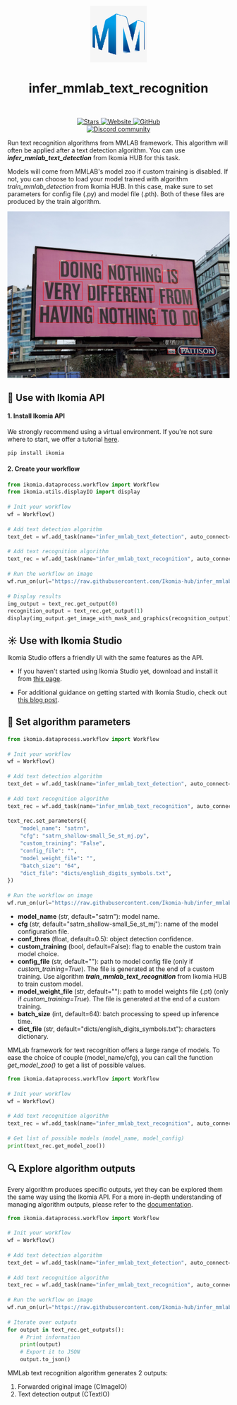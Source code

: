<div align="center">
  <img src="https://raw.githubusercontent.com/Ikomia-hub/infer_mmlab_text_recognition/main/icons/mmlab.png" alt="Algorithm icon">
  <h1 align="center">infer_mmlab_text_recognition</h1>
</div>
<br />
<p align="center">
    <a href="https://github.com/Ikomia-hub/infer_mmlab_text_recognition">
        <img alt="Stars" src="https://img.shields.io/github/stars/Ikomia-hub/infer_mmlab_text_recognition">
    </a>
    <a href="https://app.ikomia.ai/hub/">
        <img alt="Website" src="https://img.shields.io/website/http/app.ikomia.ai/en.svg?down_color=red&down_message=offline&up_message=online">
    </a>
    <a href="https://github.com/Ikomia-hub/infer_mmlab_text_recognition/blob/main/LICENSE.md">
        <img alt="GitHub" src="https://img.shields.io/github/license/Ikomia-hub/infer_mmlab_text_recognition.svg?color=blue">
    </a>    
    <br>
    <a href="https://discord.com/invite/82Tnw9UGGc">
        <img alt="Discord community" src="https://img.shields.io/badge/Discord-white?style=social&logo=discord">
    </a> 
</p>

Run text recognition algorithms from MMLAB framework. This algorithm will often be applied after a text detection algorithm. You can use ***infer_mmlab_text_detection*** from Ikomia HUB for this task.

Models will come from MMLAB's model zoo if custom training is disabled. If not, you can choose to load your model trained with algorithm *train_mmlab_detection* from Ikomia HUB. In this case, make sure to set parameters for config file (.py) and model file (.pth). Both of these files are produced by the train algorithm.

![Example image](https://raw.githubusercontent.com/Ikomia-hub/infer_mmlab_text_recognition/main/images/billboard-result.jpg)

## :rocket: Use with Ikomia API

#### 1. Install Ikomia API

We strongly recommend using a virtual environment. If you're not sure where to start, we offer a tutorial [here](https://www.ikomia.ai/blog/a-step-by-step-guide-to-creating-virtual-environments-in-python).

```sh
pip install ikomia
```

#### 2. Create your workflow

```python
from ikomia.dataprocess.workflow import Workflow
from ikomia.utils.displayIO import display

# Init your workflow
wf = Workflow()

# Add text detection algorithm
text_det = wf.add_task(name="infer_mmlab_text_detection", auto_connect=True)

# Add text recognition algorithm
text_rec = wf.add_task(name="infer_mmlab_text_recognition", auto_connect=True)

# Run the workflow on image
wf.run_on(url="https://raw.githubusercontent.com/Ikomia-hub/infer_mmlab_text_recognition/main/images/billboard.jpg")

# Display results
img_output = text_rec.get_output(0)
recognition_output = text_rec.get_output(1)
display(img_output.get_image_with_mask_and_graphics(recognition_output), title="MMLAB text recognition")
```

## :sunny: Use with Ikomia Studio

Ikomia Studio offers a friendly UI with the same features as the API.

- If you haven't started using Ikomia Studio yet, download and install it from [this page](https://www.ikomia.ai/studio).

- For additional guidance on getting started with Ikomia Studio, check out [this blog post](https://www.ikomia.ai/blog/how-to-get-started-with-ikomia-studio).

## :pencil: Set algorithm parameters

```python
from ikomia.dataprocess.workflow import Workflow

# Init your workflow
wf = Workflow()

# Add text detection algorithm
text_det = wf.add_task(name="infer_mmlab_text_detection", auto_connect=True)

# Add text recognition algorithm
text_rec = wf.add_task(name="infer_mmlab_text_recognition", auto_connect=True)

text_rec.set_parameters({
    "model_name": "satrn",
    "cfg": "satrn_shallow-small_5e_st_mj.py",
    "custom_training": "False",
    "config_file": "",
    "model_weight_file": "",
    "batch_size": "64",
    "dict_file": "dicts/english_digits_symbols.txt",
})

# Run the workflow on image
wf.run_on(url="https://raw.githubusercontent.com/Ikomia-hub/infer_mmlab_text_recognition/main/images/billboard.jpg")
```
- **model_name** (str, default="satrn"): model name. 
- **cfg** (str, default="satrn_shallow-small_5e_st_mj"): name of the model configuration file.
- **conf_thres** (float, default=0.5): object detection confidence.
- **custom_training** (bool, default=False): flag to enable the custom train model choice.
- **config_file** (str, default=""): path to model config file (only if *custom_training=True*). The file is generated at the end of a custom training. Use algorithm ***train_mmlab_text_recognition*** from Ikomia HUB to train custom model.
- **model_weight_file** (str, default=""): path to model weights file (.pt) (only if *custom_training=True*). The file is generated at the end of a custom training.
- **batch_size** (int, default=64): batch processing to speed up inference time.
- **dict_file** (str, default="dicts/english_digits_symbols.txt"): characters dictionary.

MMLab framework for text recognition offers a large range of models. To ease the choice of couple (model_name/cfg), you can call the function *get_model_zoo()* to get a list of possible values.

```python
from ikomia.dataprocess.workflow import Workflow

# Init your workflow
wf = Workflow()

# Add text recognition algorithm
text_rec = wf.add_task(name="infer_mmlab_text_recognition", auto_connect=True)

# Get list of possible models (model_name, model_config)
print(text_rec.get_model_zoo())
```

## :mag: Explore algorithm outputs

Every algorithm produces specific outputs, yet they can be explored them the same way using the Ikomia API. For a more in-depth understanding of managing algorithm outputs, please refer to the [documentation](https://ikomia-dev.github.io/python-api-documentation/advanced_guide/IO_management.html).

```python
from ikomia.dataprocess.workflow import Workflow

# Init your workflow
wf = Workflow()

# Add text detection algorithm
text_det = wf.add_task(name="infer_mmlab_text_detection", auto_connect=True)

# Add text recognition algorithm
text_rec = wf.add_task(name="infer_mmlab_text_recognition", auto_connect=True)

# Run the workflow on image
wf.run_on(url="https://raw.githubusercontent.com/Ikomia-hub/infer_mmlab_text_recognition/main/images/billboard.jpg")

# Iterate over outputs
for output in text_rec.get_outputs():
    # Print information
    print(output)
    # Export it to JSON
    output.to_json()
```

MMLab text recognition algorithm generates 2 outputs:

1. Forwarded original image (CImageIO)
2. Text detection output (CTextIO)